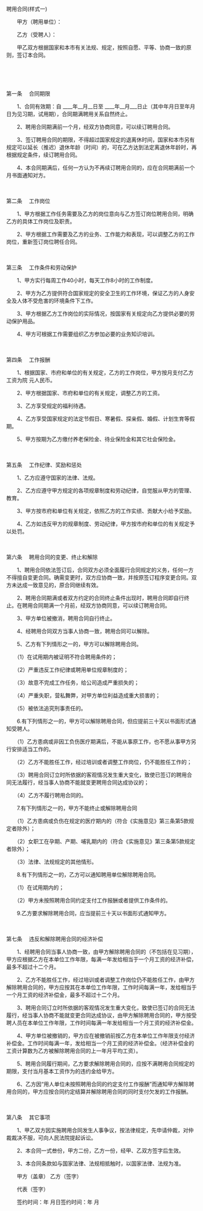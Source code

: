 



聘用合同(样式一)



 

　　甲方（聘用单位）：

　　乙方（受聘人）：　　

　　甲乙双方根据国家和本市有关法规、规定，按照自愿、平等、协商一致的原则，签订本合同。

　　

　　

第一条
　合同期限　　

　　1、合同有效期：自 ____年__月__日至 ____年__月___日止（其中年月日至年月日为见习期，试用期），合同期满聘用关系自然终止。　　

　　2、聘用合同期满前一个月，经双方协商同意，可以续订聘用合同。　　

　　3、签订聘用合同的期限，不得超过国家规定的退离休时间，国家和本市另有规定可以延长（推迟）退休年龄（时间）的，可在乙方达到法定离退休年龄时，再根据规定条件，续订聘用合同。　　

　　4、本合同期满后，任何一方认为不再续订聘用合同的，应在合同期满前一个月书面通知对方。

　　

第二条
　工作岗位　　

　　1、甲方根据工作任务需要及乙方的岗位意向与乙方签订岗位聘用合同，明确乙方的具体工作岗位及职责。　　

　　2、甲方根据工作需要及乙方的业务、工作能力和表现，可以调整乙方的工作岗位，重新签订岗位聘任合同。

　　

第三条
　工作条件和劳动保护　　

　　1、甲方实行每周工作40小时，每天工作8小时的工作制度。　　

　　2、甲方为乙方提供符合国家规定的安全卫生的工作环境，保证乙方的人身安全及人体不受危害的环境条件下工作。　　

　　3、甲方根据乙方工作岗位的实际情况，按国家有关规定向乙方提供必要的劳动保护用品。　　

　　4、甲方可根据工作需要组织乙方参加必要的业务知识培训。

　　

第四条
　工作报酬　　

　　1、根据国家、市府和单位的有关规定，乙方的工作岗位，甲方按月支付乙方工资为院 元人民币。　　

　　2、甲方根据国家、市府和单位的有关规定，调整乙方的工资。　　

　　3、乙方享受规定的福利待遇。　　

　　4、乙方享受国家规定的法定节假日、寒暑假、探亲假、婚假、计划生育等假期。　　

　　5、甲方按期为乙方缴付养老保险金、待业保险金和其它社会保险金。

　　

第五条
　工作纪律、奖励和惩处　　

　　1、乙方应遵守国家的法律、法规。　　

　　2、乙方应遵守甲方规定的各项规章制度和劳动纪律，自觉服从甲方的管理、教育。　　

　　3、甲方按市府和单位有关规定，依照乙方的工作实绩、贡献大小给予奖励。　　

　　4、乙方如违反甲方的规章制度、劳动纪律，甲方按市府和单位的有关规定予以处罚。

　　

第六条
　聘用合同的变更、终止和解除　　

　　1、聘用合同依法签订后，合同双方必须全面履行合同规定的义务，任何一方不得擅自变更合同。确需变更时，双方应协商一致，并按原签订程序变更合同。双方未达成一致意见的，原合同继续有效。　　

　　2、聘用合同期满或者双方约定的合同终止条件出现时，聘用合同即自行终止。在聘用合同期满一个月前，经双方协商同意，可以续订聘用合同。　　

　　3、甲方单位被撤消，聘用合同自行终止。　　

　　4、经聘用合同双方当事人协商一致，聘用合同可以解除。　　

　　5、乙方有下列情形之一的，甲方可以解除聘用合同。　　

　　（1）在试用期内被证明不符合聘用条件的；　　

　　（2）严重违反工作纪律或聘用单位规章制度的；　　

　　（3）故意不完成工作任务，给公司造成严重损失的；　　

　　（4）严重失职，营私舞弊，对甲方单位利益造成重大损害的；　　

　　（5）被依法追究刑事责任的。　　

　　6.有下列情形之一的，甲方可以解除聘用合同，但应提前三十天以书面形式通知受聘人。　　

　　（1）乙方患病或非因工负伤医疗期满后，不能从事原工作，也不愿从事甲方另行安排适当工作的。　　

　　（2）乙方不能胜任工作，经过培训或者调整工作岗位，仍不能胜任工作的；　　

　　（3）聘用合同订立时所依据的客观情况发生重大变化，致使已签订的聘用合同无法履行，经当事人协商不能就变更聘用合同达成协议的；　　

　　（4）乙方不履行聘用合同的。　　

　　7.有下列情形之一的，甲方不能终止或解除聘用合同　　

　　（1）乙方患病或负伤在规定的医疗期内的（符合《实施意见》第三条第5款规定者除外）；　　

　　（2）女职工在孕期、产期、哺乳期内的（符合《实施意见》第三条第5款规定者除外）；　　

　　（3）法律、法规规定的其他情形。　　

　　8.有下列情形之一的，乙方可以通知聘用单位解除聘用合同。　　

　　（1）在试用期内的；　　

　　（2）甲方未按照聘用合同约定支付工作报酬或者提供工作条件的。　　

　　9.乙方要求解除聘用合同，应当提前三十天以书面形式通知甲方。

　　

第七条
　违反和解除聘用合同的经济补偿　　

　　1、经聘用合同当事人协商一致，由甲方解除聘用合同的（不包括在见习期），甲方应根据乙方在本单位工作年限，每满一年发给相当于一个月工资的经济补偿，最多不超过十二个月。

　　2、乙方不能胜任工作，经过培训或者调整工作岗位仍不能胜任工作，由甲方解除聘用合同的，甲方应按其在本单位工作年限，工作时间每满一年，发给相当于一个月工资的经济补偿金，最多不超过十二个月。　　

　　3、聘用合同订立时所依据的客观情况发生重大变化，致使已签订的合同无法履行，经当事人协商不能就变更合同达成协议，由甲方解除聘用合同的，甲方按受聘人员在本单位工作年限，工作时间每满一年发给相当一个月工资的经济补偿金。　　

　　4、甲方单位被撤销的，甲方应在被撤销前按乙方在本单位工作年限支付经济补偿金。工作时间每满一年，发给相当一个月工资的经济补偿金。（经济补偿金的工资计算数为乙方被解除聘用合同的上一年月平均工资）。　　

　　5、聘用合同履行期间，乙方要求解除聘用合同的，应按不满聘用合同规定的期限，支付当月基本工资作为的违约金给甲方。　　

　　6、乙方因“用人单位未按照聘用合同的约定支付工作报酬”而通知甲方解除聘用合同的，甲方应按合同约定结算并解除聘用合同的同时支付欠发的工作报酬。

　　

第八条
　其它事项　　

　　1、甲乙双方因实施聘用合同发生人事争议，按法律规定，先申请仲裁，对仲裁裁决不服，可向人民法院提起诉讼。　　

　　2、本合同一式叁份，甲方二份，乙方一份，经甲、乙双方签字后生效。　　

　　3、本合同条款如与国家法律、法规相抵触时，以国家法律、法规为准。　　

　　甲方（盖章） 乙方（签字）

　　代表（签字）

　　签约时间：年 月日签约时间：年 月

　　